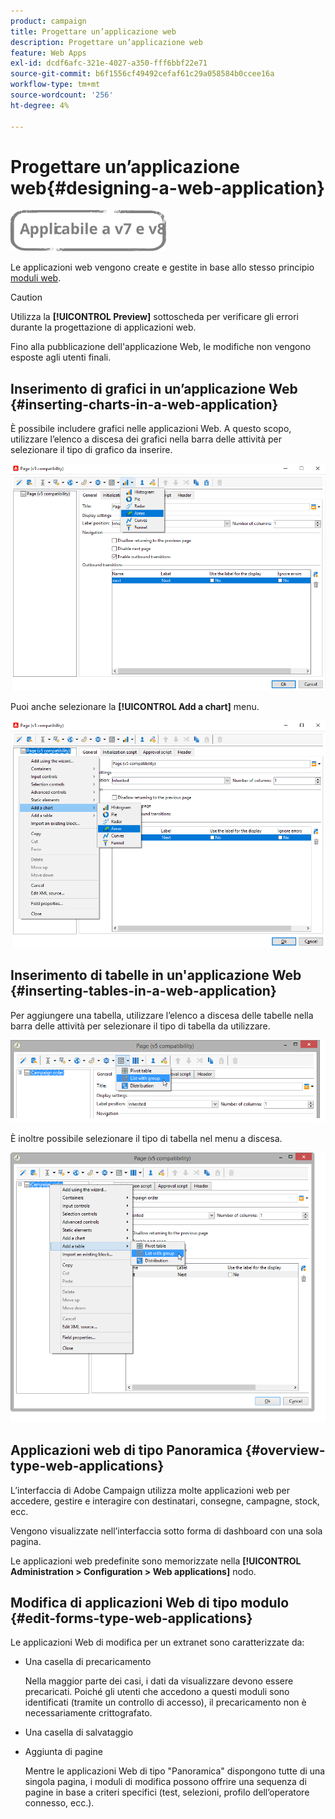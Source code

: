 ```yaml
---
product: campaign
title: Progettare un’applicazione web
description: Progettare un’applicazione web
feature: Web Apps
exl-id: dcdf6afc-321e-4027-a350-fff6bbf22e71
source-git-commit: b6f1556cf49492cefaf61c29a058584b0ccee16a
workflow-type: tm+mt
source-wordcount: '256'
ht-degree: 4%

---
```


# Progettare un’applicazione web{#designing-a-web-application}

![](../../assets/common.svg)

Le applicazioni web vengono create e gestite in base allo stesso principio [moduli web](about-web-forms.md).

>[!CAUTION]
>
>Utilizza la **[!UICONTROL Preview]** sottoscheda per verificare gli errori durante la progettazione di applicazioni web.
>
>Fino alla pubblicazione dell&#39;applicazione Web, le modifiche non vengono esposte agli utenti finali.

## Inserimento di grafici in un’applicazione Web {#inserting-charts-in-a-web-application}

È possibile includere grafici nelle applicazioni Web. A questo scopo, utilizzare l’elenco a discesa dei grafici nella barra delle attività per selezionare il tipo di grafico da inserire.

![](assets/s_ncs_admin_webapps_bar_graph.png)

Puoi anche selezionare la **[!UICONTROL Add a chart]** menu.

![](assets/s_ncs_admin_webapps_graph.png)

## Inserimento di tabelle in un&#39;applicazione Web {#inserting-tables-in-a-web-application}

Per aggiungere una tabella, utilizzare l’elenco a discesa delle tabelle nella barra delle attività per selezionare il tipo di tabella da utilizzare.

![](assets/s_ncs_admin_webapps_bar_table.png)

È inoltre possibile selezionare il tipo di tabella nel menu a discesa.

![](assets/s_ncs_admin_webapps_table.png)

## Applicazioni web di tipo Panoramica {#overview-type-web-applications}

L’interfaccia di Adobe Campaign utilizza molte applicazioni web per accedere, gestire e interagire con destinatari, consegne, campagne, stock, ecc.

Vengono visualizzate nell’interfaccia sotto forma di dashboard con una sola pagina.

Le applicazioni web predefinite sono memorizzate nella **[!UICONTROL Administration > Configuration > Web applications]** nodo.

## Modifica di applicazioni Web di tipo modulo {#edit-forms-type-web-applications}

Le applicazioni Web di modifica per un extranet sono caratterizzate da:

* Una casella di precaricamento

   Nella maggior parte dei casi, i dati da visualizzare devono essere precaricati. Poiché gli utenti che accedono a questi moduli sono identificati (tramite un controllo di accesso), il precaricamento non è necessariamente crittografato.

* Una casella di salvataggio
* Aggiunta di pagine

   Mentre le applicazioni Web di tipo &quot;Panoramica&quot; dispongono tutte di una singola pagina, i moduli di modifica possono offrire una sequenza di pagine in base a criteri specifici (test, selezioni, profilo dell’operatore connesso, ecc.).

